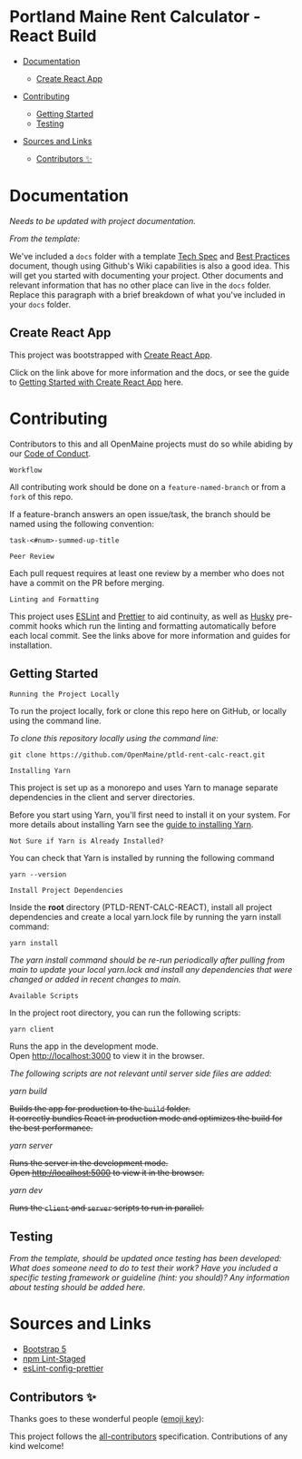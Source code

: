 # Portland Maine Rent Calculator - React Build

<!-- TOC -->

- [Documentation](#documentation)
    - [Create React App](#create-react-app)
    
- [Contributing](#contributing)
    - [Getting Started](#getting-started)
    - [Testing](#testing)

- [Sources and Links](#sources-and-links)
    - [Contributors ✨](#contributors-)

<!-- /TOC -->

# Documentation
*Needs to be updated with project documentation.*

*From the template:*

We've included a `docs` folder with a template [Tech Spec](/docs/Tech_Spec.md) and [Best Practices](/docs/Best_Practices.md) document, though using Github's Wiki capabilities is also a good idea. This will get you started with documenting your project.  Other documents and relevant information that has no other place can live in the `docs` folder.  Replace this paragraph with a brief breakdown of what you've included in your `docs` folder.

## Create React App
This project was bootstrapped with [Create React App](https://github.com/facebook/create-react-app).

Click on the link above for more information and the docs, or see the guide to [Getting Started with Create React App](/docs/Create_React_App.md) here.


# Contributing

Contributors to this and all OpenMaine projects must do so while abiding by our [Code of Conduct](https://openmaine.org/CodeofConduct/index.html).

`Workflow`

All contributing work should be done on a `feature-named-branch` or from a `fork` of this repo.


If a feature-branch answers an open issue/task, the branch should be named using the following convention:

    task-<#num>-summed-up-title

`Peer Review`

Each pull request requires at least one review by a member who does not have a commit on the PR before merging.

`Linting and Formatting`

This project uses [ESLint](https://eslint.org/docs/user-guide/getting-started) and [Prettier](https://prettier.io/docs/en/install.html) to aid continuity, as well as [Husky](https://typicode.github.io/husky/#/) pre-commit hooks which run the linting and formatting automatically before each local commit. See the links above for more information and guides for installation.


## Getting Started

`Running the Project Locally`

To run the project locally, fork or clone this repo here on GitHub, or locally using the command line.

*To clone this repository locally using the command line:*

    git clone https://github.com/OpenMaine/ptld-rent-calc-react.git

`Installing Yarn`

This project is set up as a monorepo and uses Yarn to manage separate dependencies in the client and server directories.

Before you start using Yarn, you'll first need to install it on your system. For more details about installing Yarn see  the [guide to installing Yarn](/docs/Installing_Yarn.md).

`Not Sure if Yarn is Already Installed?`

You can check that Yarn is installed by running the following command

    yarn --version


`Install Project Dependencies`

Inside the **root** directory (PTLD-RENT-CALC-REACT), install all project dependencies and create a local yarn.lock file by running the yarn install command:

    yarn install

*The yarn install command should be re-run periodically after pulling from main to update your local yarn.lock and install any dependencies that were changed or added in recent changes to main.*


`Available Scripts`

In the project root directory, you can run the following scripts:

    yarn client

Runs the app in the development mode.\
Open [http://localhost:3000](http://localhost:3000) to view it in the browser.

*The following scripts are not relevant until server side files are added:* 

*yarn build*

~~Builds the app for production to the `build` folder.\
It correctly bundles React in production mode and optimizes the build for the best performance.~~

*yarn server*

~~Runs the server in the development mode.\
Open [http://localhost:5000](http://localhost:5000) to view it in the browser.~~

*yarn dev*

~~Runs the `client` and `server` scripts to run in parallel.~~

## Testing
*From the template, should be updated once testing has been developed: What does someone need to do to test their work? Have you included a specific testing framework or guideline (hint: you should)? Any information about testing should be added here.*

# Sources and Links
- [Bootstrap 5](https://getbootstrap.com/docs/5.0/getting-started/introduction/)
- [npm Lint-Staged](https://www.npmjs.com/package/lint-staged)
- [esLint-config-prettier](https://github.com/prettier/eslint-config-prettier#installation)

## Contributors ✨

Thanks goes to these wonderful people ([emoji key](https://allcontributors.org/docs/en/emoji-key)):

<!-- ALL-CONTRIBUTORS-LIST:START - Do not remove or modify this section -->
<!-- prettier-ignore-start -->
<!-- markdownlint-disable -->
<!-- markdownlint-enable -->
<!-- prettier-ignore-end -->
<!-- ALL-CONTRIBUTORS-LIST:END -->

This project follows the [all-contributors](https://github.com/all-contributors/all-contributors) specification. Contributions of any kind welcome!